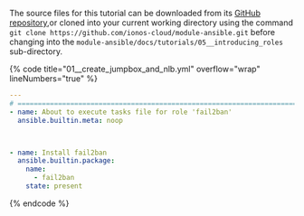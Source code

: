 The source files for this tutorial can be downloaded from its [GitHub repository](https://github.com/ionos-cloud/module-ansible/tree/master/docs/),or cloned into your current working directory using the command `git clone https://github.com/ionos-cloud/module-ansible.git` before changing into the `module-ansible/docs/tutorials/05__introducing_roles` sub-directory.

{% code title="01__create_jumpbox_and_nlb.yml" overflow="wrap" lineNumbers="true" %}
```yml
---
# ==============================================================================
- name: About to execute tasks file for role 'fail2ban'
  ansible.builtin.meta: noop



- name: Install fail2ban
  ansible.builtin.package:
    name:
      - fail2ban
    state: present
```
{% endcode %}